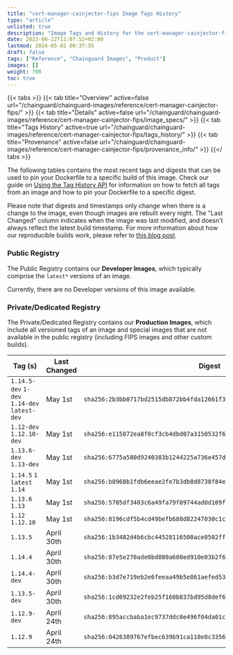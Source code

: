 ```yaml
---
title: "cert-manager-cainjector-fips Image Tags History"
type: "article"
unlisted: true
description: "Image Tags and History for the cert-manager-cainjector-fips Chainguard Image"
date: 2023-06-22T11:07:52+02:00
lastmod: 2024-05-02 00:37:55
draft: false
tags: ["Reference", "Chainguard Images", "Product"]
images: []
weight: 700
toc: true
---
```


{{< tabs >}}
{{< tab title="Overview" active=false url="/chainguard/chainguard-images/reference/cert-manager-cainjector-fips/" >}}
{{< tab title="Details" active=false url="/chainguard/chainguard-images/reference/cert-manager-cainjector-fips/image_specs/" >}}
{{< tab title="Tags History" active=true url="/chainguard/chainguard-images/reference/cert-manager-cainjector-fips/tags_history/" >}}
{{< tab title="Provenance" active=false url="/chainguard/chainguard-images/reference/cert-manager-cainjector-fips/provenance_info/" >}}
{{</ tabs >}}

The following tables contains the most recent tags and digests that can be used to pin your Dockerfile to a specific build of this image. Check our guide on [Using the Tag History API](/chainguard/chainguard-images/using-the-tag-history-api/) for information on how to fetch all tags from an image and how to pin your Dockerfile to a specific digest.

Please note that digests and timestamps only change when there is a change to the image, even though images are rebuilt every night. The "Last Changed" column indicates when the image was last modified, and doesn't always reflect the latest build timestamp. For more information about how our reproducible builds work, please refer to [this blog post](https://www.chainguard.dev/unchained/reproducing-chainguards-reproducible-image-builds).

### Public Registry
The Public Registry contains our **Developer Images**, which typically comprise the `latest*` versions of an image.

Currently, there are no Developer versions of this image available.

### Private/Dedicated Registry
The Private/Dedicated Registry contains our **Production Images**, which include all versioned tags of an image and special images that are not available in the public registry (including FIPS images and other custom builds).

| Tag (s)                                       | Last Changed | Digest                                                                    |
|-----------------------------------------------|--------------|---------------------------------------------------------------------------|
|  `1.14.5-dev` `1-dev` `1.14-dev` `latest-dev` | May 1st      | `sha256:2b3bb0717bd2515db872bb4fda12661f3641fa8ab688a001ec402c946245a810` |
|  `1.12-dev` `1.12.10-dev`                     | May 1st      | `sha256:e115872ea8f0cf3cb4dbd07a3150532f6290fa7038abb69904e39d1a6bf4fe22` |
|  `1.13.6-dev` `1.13-dev`                      | May 1st      | `sha256:6775a580d9240383b1244225a736e457d8fb8e15f8ddaac545dace3b192a4b4f` |
|  `1.14.5` `1` `latest` `1.14`                 | May 1st      | `sha256:b8968b1fdb6eeae2fe7b3db8d8738f84e4ca2353c5a523017c6b89a14cae6c16` |
|  `1.13.6` `1.13`                              | May 1st      | `sha256:5705df3403c6a49fa79f09744ad0d109f28c96d387f18faf7bfa3cf664a7e4c7` |
|  `1.12` `1.12.10`                             | May 1st      | `sha256:8196cdf5b4cd49befb688d82247030c1c7f5f8271de7a0462a61702666f56ccc` |
|  `1.13.5`                                     | April 30th   | `sha256:1b3482d4b6cbc44528116500ace0502ff55b0674d4a4ce5d59bbdb235fee2bcb` |
|  `1.14.4`                                     | April 30th   | `sha256:87e5e270ade0bd880a600ed910e03b2f6003b1d7533a9112e21c1b8afdec610e` |
|  `1.14.4-dev`                                 | April 30th   | `sha256:b3d7e719eb2e6feeaa49b5e861aefed5381e6233f6eba31bc2904efd98a2c251` |
|  `1.13.5-dev`                                 | April 30th   | `sha256:1cd69232e2feb25f160b837bd95d8def6e22b3c9e0a77138829bd2bef4703f31` |
|  `1.12.9-dev`                                 | April 24th   | `sha256:895accbaba1ec9737ddc0e496f04da01cb4dd6af63e4d32cb40b3595f196db74` |
|  `1.12.9`                                     | April 24th   | `sha256:0426389767efbec639b91ca118e0c3356f5410b8dc69ea4037914e3126ea1d99` |

